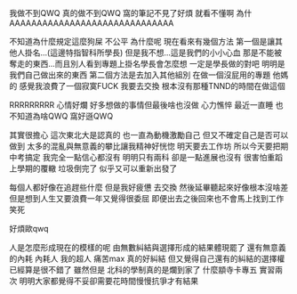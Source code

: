 我做不到QWQ
真的做不到QWQ
窩的筆記不見了好煩 就看不懂啊
為什AAAAAAAAAAAAAAAAAAAAAAAAAAAAAA

不知道為什麼規定這麼狗屎
不公平
為什麼呢
現在看來有幾個方法
第一個是讓其他人掛名...(這邊特指智科所學長) 但是我不想...這是我們的小小心血
那是不能被奪走的東西...而且別人看到專題上掛名學長會怎麼想 一定是學長做的對吧
明明是我們自己做出來的東西
第二個方法是去加入其他組別 在做一個沒屁用的專題 他媽的
感覺我浪費了一個寂寞FUCK 我要去交換 根本沒有那種TNND的時間在做這個

RRRRRRRRR
心情好爛
好多想做的事情但最後啥也沒做
心力憔悴 最近一直睡 也不知道為啥QWQ
窩好遜QWQ

其實很擔心
這次東北大是認真的
也一直為動機激勵自己
但又不確定自己是否可以做到
太多的混亂與無意義的攀比讓我精神好恍惚
明天要去工作坊
所以今天要把期中考搞定
我完全一點信心都沒有 明明只有兩科
卻是一點進展也沒有
很害怕重蹈上學期的覆轍
垃圾倒完了 似乎又可以重新出發了

每個人都好像在追趕些什麼 但是我好疲憊
去交換 然後延畢聽起來好像根本沒啥差
但是想到人生又要浪費一年又覺得很委屈
即便出去之後回來也不會馬上找到工作 笑死

好煩歐qwq

人是怎麼形成現在的模樣的呢
由無數糾結與選擇形成的結果體現罷了
還有無意義的內耗
內耗人 我的超人
痛苦max
真的好糾結
但又覺得自己還有的糾結的選擇權已經算是很不錯了
雖然但是 北科的學制真的是爛到家了
什麼顓寺卡專五 實習兩次 明明大家都覺得不妥卻需要花時間慢慢抗爭才有結果